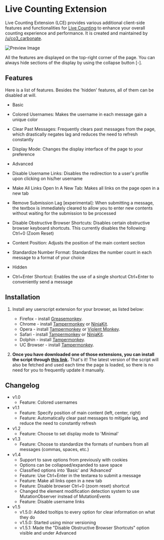 # Live Counting Extension

Live Counting Extension (LCE) provides various additional client-side features and functionalities for [Live Counting](https://www.reddit.com/live/ta535s1hq2je) to enhance your overall counting experience and performance. It is created and maintained by [/u/co3_carbonate](https://www.reddit.com/user/co3_carbonate/).

![Preview Image](https://co3carbonate.github.io/live-counting-extension/preview.png?v=2 "Preview Image")

All the features are displayed on the top-right corner of the page. You can always hide sections of the display by using the collapse button [-]. 

## Features

Here is a list of features. Besides the 'hidden' features, all of them can be disabled at will.

- Basic
 - Colored Usernames: Makes the username in each message gain a unique color
 - Clear Past Messages: Frequently clears past messages from the page, which drastically negates lag and reduces the need to refresh constantly
 - Display Mode: Changes the display interface of the page to your preference

- Advanced 
 - Disable Username Links: Disables the redirection to a user's profile upon clicking on his/her username
 - Make All Links Open In A New Tab: Makes all links on the page open in a new tab
 - Remove Submission Lag [experimental]: When submitting a message, the textbox is immediately cleared to allow you to enter new contents without waiting for the submission to be processed
 - Disable Obstructive Browser Shortcuts: Disables certain obstructive browser keyboard shortcuts. This currently disables the following: Ctrl+0 (Zoom Reset)
 - Content Position: Adjusts the position of the main content section
 - Standardize Number Format: Standardizes the number count in each message to a format of your choice
 
- Hidden
 - Ctrl+Enter Shortcut: Enables the use of a single shortcut Ctrl+Enter to conveniently send a message

## Installation

1. Install any userscript extension for your browser, as listed below:

	* Firefox - install [Greasemonkey](https://addons.mozilla.org/en-US/firefox/addon/greasemonkey/).
	* Chrome - install [Tampermonkey](https://tampermonkey.net/?ext=dhdg&browser=chrome) or [NinjaKit](https://chrome.google.com/webstore/detail/gpbepnljaakggeobkclonlkhbdgccfek).
	* Opera - install [Tampermonkey](https://tampermonkey.net/?ext=dhdg&browser=opera) or [Violent Monkey](https://addons.opera.com/en/extensions/details/violent-monkey/).
	* Safari - install [Tampermonkey](https://tampermonkey.net/?ext=dhdg&browser=safari) or [NinjaKit](http://ss-o.net/safari/extension/NinjaKit.safariextz).
	* Dolphin - install [Tampermonkey](https://tampermonkey.net/?ext=dhdg&browser=dolphin).
	* UC Browser - install [Tampermonkey](https://tampermonkey.net/?ext=dhdg&browser=ucweb).

2. **Once you have downloaded one of those extensions, you can install the script through [this link](https://gist.github.com/co3carbonate/cbf781758d12717721dc125a80a5c785/raw/e5eb842297cc76ef66b6b9afca3f02b80b1a701a/client.user.js).** That's it! The latest version of the script will also be fetched and used each time the page is loaded, so there is no need for you to frequently update it manually.

## Changelog

- v1.0
  - Feature: Colored usernames
- v1.1
  - Feature: Specify position of main content (left, center, right)
  - Feature: Automatically clear past messages to mitigate lag, and reduce the need to constantly refresh
- v1.2
  - Feature: Choose to set display mode to 'Minimal'
- v1.3
  - Feature: Choose to standardize the formats of numbers from all messages (commas, spaces, etc.)
- v1.4
  - Support to save options from previously with cookies
  - Options can be collapsed/expanded to save space
  - Classified options into 'Basic' and 'Advanced'
  - Feature: Use Ctrl+Enter in the textarea to submit a message
  - Feature: Make all links open in a new tab
  - Feature: Disable browser Ctrl+0 (zoom reset) shortcut
  - Changed the element modification detection system to use MutationObserver instead of MutationEvents
  - Feature: Disable username links
- v1.5
  - v1.5.0: Added tooltips to every option for clear information on what they do
  - v1.5.0: Started using minor versioning
  - v1.5.1: Made the "Disable Obstructive Browser Shortcuts" option visible and under Advanced
